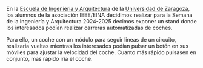 En la [Escuela de Ingenieria y Arquitectura](https://eina.unizar.es/) de la [Universidad de Zaragoza](https://www.unizar.es/), los alumnos de la asociación IEEE/EINA decidimos realizar para la Semana de la Ingeniería y Arquitectura 2024-2025 decimos exponer un stand donde los interesados podían realizar carreras automatizadas de coches.

Para ello, un coche con un módulo para seguir lineas de un circuito, realizaria vueltas mientras los interesados podían pulsar un botón en sus móviles para ajustar la velocidad del coche. Cuanto más rápido pulsasen en conjunto, mas rápido iría el coche.

